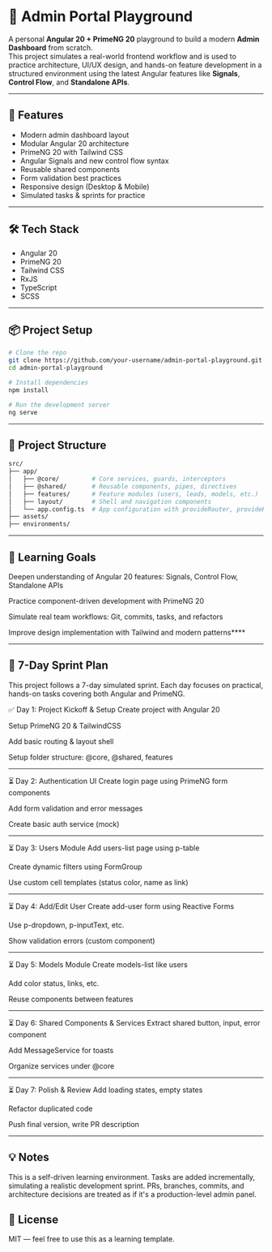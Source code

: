 # 🧩 Admin Portal Playground

A personal **Angular 20 + PrimeNG 20** playground to build a modern **Admin Dashboard** from scratch.  
This project simulates a real-world frontend workflow and is used to practice architecture, UI/UX design, and hands-on feature development in a structured environment using the latest Angular features like **Signals**, **Control Flow**, and **Standalone APIs**.

---

## 🚀 Features

- Modern admin dashboard layout  
- Modular Angular 20 architecture  
- PrimeNG 20 with Tailwind CSS  
- Angular Signals and new control flow syntax  
- Reusable shared components  
- Form validation best practices  
- Responsive design (Desktop & Mobile)  
- Simulated tasks & sprints for practice  

---

## 🛠️ Tech Stack

- Angular 20  
- PrimeNG 20  
- Tailwind CSS  
- RxJS  
- TypeScript  
- SCSS  

---

## 📦 Project Setup

```bash
# Clone the repo
git clone https://github.com/your-username/admin-portal-playground.git
cd admin-portal-playground

# Install dependencies
npm install

# Run the development server
ng serve
```

---

## 📁 Project Structure
```bash
src/
├── app/
│   ├── @core/         # Core services, guards, interceptors
│   ├── @shared/       # Reusable components, pipes, directives
│   ├── features/      # Feature modules (users, leads, models, etc.)
│   ├── layout/        # Shell and navigation components
│   └── app.config.ts  # App configuration with provideRouter, provideHttpClient...
├── assets/
├── environments/
```

---

## 🧠 Learning Goals
Deepen understanding of Angular 20 features: Signals, Control Flow, Standalone APIs

Practice component-driven development with PrimeNG 20

Simulate real team workflows: Git, commits, tasks, and refactors

Improve design implementation with Tailwind and modern patterns****

---

## 📆 7-Day Sprint Plan
This project follows a 7-day simulated sprint. Each day focuses on practical, hands-on tasks covering both Angular and PrimeNG.

✅ Day 1: Project Kickoff & Setup
 Create project with Angular 20

 Setup PrimeNG 20 & TailwindCSS

 Add basic routing & layout shell

 Setup folder structure: @core, @shared, features

---

⏳ Day 2: Authentication UI
 Create login page using PrimeNG form components

 Add form validation and error messages

 Create basic auth service (mock)

---

⏳ Day 3: Users Module
 Add users-list page using p-table

 Create dynamic filters using FormGroup

 Use custom cell templates (status color, name as link)

---

⏳ Day 4: Add/Edit User
 Create add-user form using Reactive Forms

 Use p-dropdown, p-inputText, etc.

 Show validation errors (custom component)

---

⏳ Day 5: Models Module
 Create models-list like users

 Add color status, links, etc.

 Reuse components between features

---

⏳ Day 6: Shared Components & Services
 Extract shared button, input, error component

 Add MessageService for toasts

 Organize services under @core

---

⏳ Day 7: Polish & Review
 Add loading states, empty states

 Refactor duplicated code

 Push final version, write PR description

---

## 💡 Notes
This is a self-driven learning environment. Tasks are added incrementally, simulating a realistic development sprint.
PRs, branches, commits, and architecture decisions are treated as if it's a production-level admin panel.

## 📌 License
MIT — feel free to use this as a learning template.
